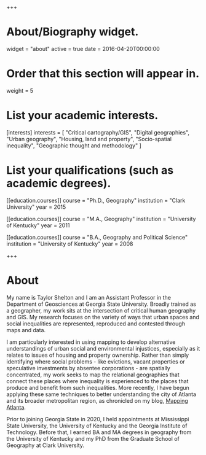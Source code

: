 +++
# About/Biography widget.
widget = "about"
active = true
date = 2016-04-20T00:00:00

# Order that this section will appear in.
weight = 5

# List your academic interests.
[interests]
  interests = [
    "Critical cartography/GIS",
    "Digital geographies",
    "Urban geography",
    "Housing, land and property",
    "Socio-spatial inequality",
    "Geographic thought and methodology"
  ]

# List your qualifications (such as academic degrees).
[[education.courses]]
  course = "Ph.D., Geography"
  institution = "Clark University"
  year = 2015

[[education.courses]]
  course = "M.A., Geography"
  institution = "University of Kentucky"
  year = 2011

[[education.courses]]
  course = "B.A., Geography and Political Science"
  institution = "University of Kentucky"
  year = 2008
 
+++

# About
My name is Taylor Shelton and I am an Assistant Professor in the Department of Geosciences at Georgia State University. Broadly trained as a geographer, my work sits at the intersection of critical human geography and GIS. My research focuses on the variety of ways that urban spaces and social inequalities are represented, reproduced and contested through maps and data. 

I am particularly interested in using mapping to develop alternative understandings of urban social and environmental injustices, especially as it relates to issues of housing and property ownership. Rather than simply identifying where social problems - like evictions, vacant properties or speculative investments by absentee corporations - are spatially concentrated, my work seeks to map the relational geographies that connect these places where inequality is experienced to the places that produce and benefit from such inequalities. More recently, I have begun applying these same techniques to better understanding the city of Atlanta and its broader metropolitan region, as chronicled on my blog, [Mapping Atlanta](https://mappingatlanta.org).

Prior to joining Georgia State in 2020, I held appointments at Mississippi State University, the University of Kentucky and the Georgia Institute of Technology. Before that, I earned BA and MA degrees in geography from the University of Kentucky and my PhD from the Graduate School of Geography at Clark University.
